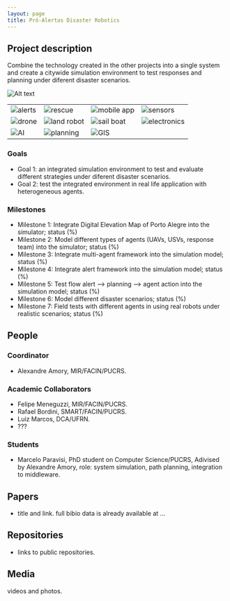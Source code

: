 ```yaml
---
layout: page
title: Pró-Alertas Disaster Robotics
---
```


## Project description

Combine the technology created in the other projects into a single system and create a citywide simulation environment to test responses and planning under diferent disaster scenarios.

![Alt text](./proj1.jpg?raw=true "Project diagram")

| | | | |
| --- | --- | --- | --- |
| ![alerts](../images/alert.png "generates alerts") |   ![rescue](../images/rescue.png "for rescue") | ![mobile app](../images/mob-app.png "mobile app") |  ![sensors](../images/sensor.png "sensors") |
|![drone](../images/drone.png "drone") |  ![land robot](../images/land-robot.png "land robot") | ![sail boat](../images/sail-boat.png "sail boat")  | ![electronics](../images/electronics.png "electronics")  |
| ![AI](../images/ia.png "AI") |  ![planning](../images/planning.png "planning") |  ![GIS](../images/geo.png "GIS app")   |  |

### Goals

 - Goal 1: an integrated simulation environment to test and evaluate different strategies under diferent disaster scenarios.
 - Goal 2: test the integrated environment in real life application with heterogeneous agents.

### Milestones

 - Milestone 1: Integrate Digital Elevation Map of Porto Alegre into the simulator; status (%)
 - Milestone 2: Model different types of agents (UAVs, USVs, response team) into the simulator; status (%)
 - Milestone 3: Integrate multi-agent framework into the simulation model; status (%)
 - Milestone 4: Integrate alert framework into the simulation model; status (%)
 - Milestone 5: Test flow alert --> planning --> agent action into the simulation model; status (%)
 - Milestone 6: Model different disaster scenarios; status (%)
 - Milestone 7: Field tests with different agents in using real robots under realistic scenarios; status (%)

## People

### Coordinator

 - Alexandre Amory, MIR/FACIN/PUCRS.

### Academic Collaborators

 - Felipe Meneguzzi, MIR/FACIN/PUCRS.
 - Rafael Bordini, SMART/FACIN/PUCRS.
 - Luiz Marcos, DCA/UFRN.
 - ???

### Students

 - Marcelo Paravisi, PhD student on Computer Science/PUCRS, Adivised by Alexandre Amory, role: system simulation, path planning, integration to middleware.

## Papers

 - title and link. full bibio data is already available at ...

## Repositories

 - links to public repositories.

## Media 

videos and photos.

